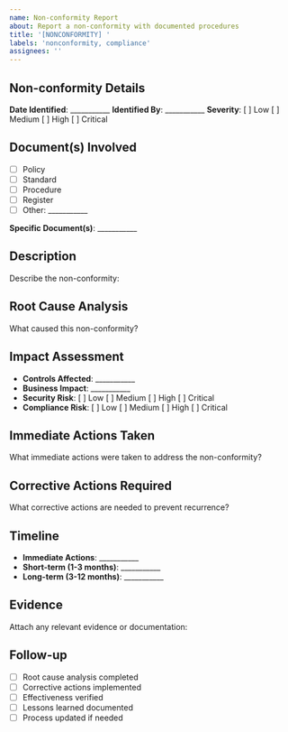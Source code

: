 ```yaml
---
name: Non-conformity Report
about: Report a non-conformity with documented procedures
title: '[NONCONFORMITY] '
labels: 'nonconformity, compliance'
assignees: ''
---
```


## Non-conformity Details
**Date Identified**: ___________
**Identified By**: ___________
**Severity**: [ ] Low [ ] Medium [ ] High [ ] Critical

## Document(s) Involved
- [ ] Policy
- [ ] Standard
- [ ] Procedure
- [ ] Register
- [ ] Other: ___________

**Specific Document(s)**: ___________

## Description
Describe the non-conformity:

## Root Cause Analysis
What caused this non-conformity?

## Impact Assessment
- **Controls Affected**: ___________
- **Business Impact**: ___________
- **Security Risk**: [ ] Low [ ] Medium [ ] High [ ] Critical
- **Compliance Risk**: [ ] Low [ ] Medium [ ] High [ ] Critical

## Immediate Actions Taken
What immediate actions were taken to address the non-conformity?

## Corrective Actions Required
What corrective actions are needed to prevent recurrence?

## Timeline
- **Immediate Actions**: ___________
- **Short-term (1-3 months)**: ___________
- **Long-term (3-12 months)**: ___________

## Evidence
Attach any relevant evidence or documentation:

## Follow-up
- [ ] Root cause analysis completed
- [ ] Corrective actions implemented
- [ ] Effectiveness verified
- [ ] Lessons learned documented
- [ ] Process updated if needed
